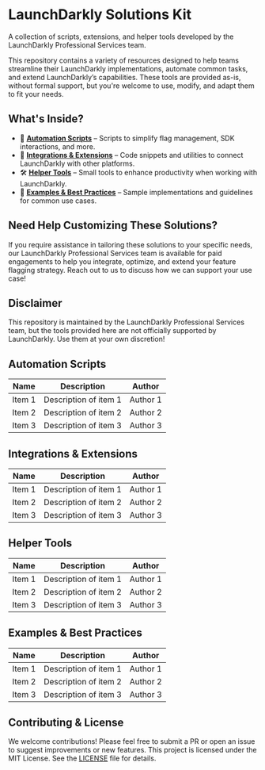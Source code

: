 # LaunchDarkly Solutions Kit
A collection of scripts, extensions, and helper tools developed by the LaunchDarkly Professional Services team.

This repository contains a variety of resources designed to help teams streamline their LaunchDarkly implementations, automate common tasks, and extend LaunchDarkly’s capabilities. These tools are provided as-is, without formal support, but you're welcome to use, modify, and adapt them to fit your needs.

## What's Inside?
- 🚀 [**Automation Scripts**](./automation-scripts) – Scripts to simplify flag management, SDK interactions, and more.
- 🔌 [**Integrations & Extensions**](./integrations-extensions) – Code snippets and utilities to connect LaunchDarkly with other platforms.
- 🛠 [**Helper Tools**](./helper-tools) – Small tools to enhance productivity when working with LaunchDarkly.
- 📖 [**Examples & Best Practices**](./examples-best-practices) – Sample implementations and guidelines for common use cases.

## Need Help Customizing These Solutions?
If you require assistance in tailoring these solutions to your specific needs, our LaunchDarkly Professional Services team is available for paid engagements to help you integrate, optimize, and extend your feature flagging strategy. Reach out to us to discuss how we can support your use case!

## Disclaimer
This repository is maintained by the LaunchDarkly Professional Services team, but the tools provided here are not officially supported by LaunchDarkly. Use them at your own discretion!

## Automation Scripts
| Name  | Description | Author |
|-------|------------|-------------|
| Item 1 | Description of item 1 | Author 1 |
| Item 2 | Description of item 2 | Author 2 |
| Item 3 | Description of item 3 | Author 3 |

## Integrations & Extensions
| Name  | Description | Author |
|-------|------------|-------------|
| Item 1 | Description of item 1 | Author 1 |
| Item 2 | Description of item 2 | Author 2 |
| Item 3 | Description of item 3 | Author 3 |   

## Helper Tools
| Name  | Description | Author |
|-------|------------|-------------|
| Item 1 | Description of item 1 | Author 1 |
| Item 2 | Description of item 2 | Author 2 |
| Item 3 | Description of item 3 | Author 3 |

## Examples & Best Practices
| Name  | Description | Author |
|-------|------------|-------------|
| Item 1 | Description of item 1 | Author 1 |
| Item 2 | Description of item 2 | Author 2 |
| Item 3 | Description of item 3 | Author 3 |

## Contributing & License
We welcome contributions! Please feel free to submit a PR or open an issue to suggest improvements or new features.
This project is licensed under the MIT License. See the [LICENSE](LICENSE) file for details.